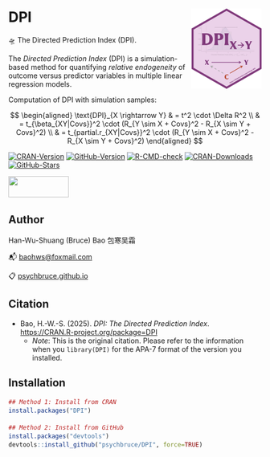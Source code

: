 # DPI <img src="man/figures/logonew.png" align="right" height="160"/>

🛸 The Directed Prediction Index (DPI).

The *Directed Prediction Index* (DPI) is a simulation-based method for quantifying *relative endogeneity* of outcome versus predictor variables in multiple linear regression models.

Computation of DPI with simulation samples:

$$
\begin{aligned}
\text{DPI}_{X \rightarrow Y} & = t^2 \cdot \Delta R^2 \\
& = t_{\beta_{XY|Covs}}^2 \cdot (R_{Y \sim X + Covs}^2 - R_{X \sim Y + Covs}^2) \\
& = t_{partial.r_{XY|Covs}}^2 \cdot (R_{Y \sim X + Covs}^2 - R_{X \sim Y + Covs}^2)
\end{aligned}
$$

<!-- badges: start -->

[![CRAN-Version](https://www.r-pkg.org/badges/version/DPI?color=red)](https://CRAN.R-project.org/package=DPI) [![GitHub-Version](https://img.shields.io/github/r-package/v/psychbruce/DPI?label=GitHub&color=orange)](https://github.com/psychbruce/DPI) [![R-CMD-check](https://github.com/psychbruce/DPI/actions/workflows/R-CMD-check.yaml/badge.svg)](https://github.com/psychbruce/DPI/actions/workflows/R-CMD-check.yaml) [![CRAN-Downloads](https://cranlogs.r-pkg.org/badges/grand-total/DPI)](https://CRAN.R-project.org/package=DPI) [![GitHub-Stars](https://img.shields.io/github/stars/psychbruce/DPI?style=social)](https://github.com/psychbruce/DPI/stargazers)

<!-- badges: end -->

<img src="https://psychbruce.github.io/img/CC-BY-NC-SA.jpg" width="120px" height="42px"/>

## Author

Han-Wu-Shuang (Bruce) Bao 包寒吴霜

📬 [baohws\@foxmail.com](mailto:baohws@foxmail.com)

📋 [psychbruce.github.io](https://psychbruce.github.io)

## Citation

-   Bao, H.-W.-S. (2025). *DPI: The Directed Prediction Index*. <https://CRAN.R-project.org/package=DPI>
    -   *Note*: This is the original citation. Please refer to the information when you `library(DPI)` for the APA-7 format of the version you installed.

## Installation

``` r
## Method 1: Install from CRAN
install.packages("DPI")

## Method 2: Install from GitHub
install.packages("devtools")
devtools::install_github("psychbruce/DPI", force=TRUE)
```
